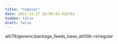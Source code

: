```yaml
---
title: "regular"
date: 2021-11-27 16:08:43.415703
hidden: false
draft: false
---
```


ath79/generic/package_feeds_base_ath10k-ct/regular

